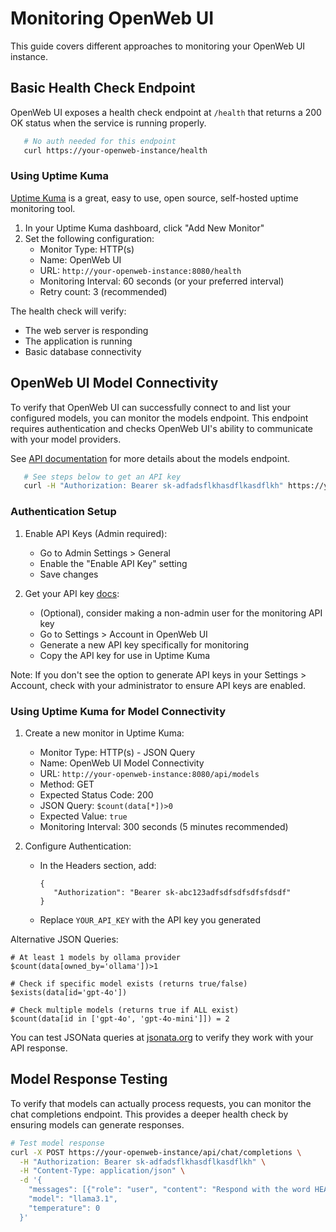 # Monitoring OpenWeb UI

This guide covers different approaches to monitoring your OpenWeb UI instance.

## Basic Health Check Endpoint

OpenWeb UI exposes a health check endpoint at `/health` that returns a 200 OK status when the service is running properly. 


```bash
   # No auth needed for this endpoint
   curl https://your-openweb-instance/health
```

### Using Uptime Kuma
[Uptime Kuma](https://github.com/louislam/uptime-kuma) is a great, easy to use, open source, self-hosted uptime monitoring tool. 

1. In your Uptime Kuma dashboard, click "Add New Monitor"
2. Set the following configuration:
   - Monitor Type: HTTP(s)
   - Name: OpenWeb UI
   - URL: `http://your-openweb-instance:8080/health`
   - Monitoring Interval: 60 seconds (or your preferred interval)
   - Retry count: 3 (recommended)

The health check will verify:
- The web server is responding
- The application is running
- Basic database connectivity

## OpenWeb UI Model Connectivity

To verify that OpenWeb UI can successfully connect to and list your configured models, you can monitor the models endpoint. This endpoint requires authentication and checks OpenWeb UI's ability to communicate with your model providers.

See [API documentation](https://docs.openwebui.com/getting-started/api-endpoints/#-retrieve-all-models) for more details about the models endpoint.


```bash
   # See steps below to get an API key
   curl -H "Authorization: Bearer sk-adfadsflkhasdflkasdflkh" https://your-openweb-instance/api/models
```

### Authentication Setup

1. Enable API Keys (Admin required):
   - Go to Admin Settings > General
   - Enable the "Enable API Key" setting
   - Save changes

2. Get your API key [docs](https://docs.openwebui.com/getting-started/api-endpoints):
   - (Optional), consider making a non-admin user for the monitoring API key
   - Go to Settings > Account in OpenWeb UI
   - Generate a new API key specifically for monitoring
   - Copy the API key for use in Uptime Kuma

Note: If you don't see the option to generate API keys in your Settings > Account, check with your administrator to ensure API keys are enabled.

### Using Uptime Kuma for Model Connectivity

1. Create a new monitor in Uptime Kuma:
   - Monitor Type: HTTP(s) - JSON Query
   - Name: OpenWeb UI Model Connectivity
   - URL: `http://your-openweb-instance:8080/api/models`
   - Method: GET
   - Expected Status Code: 200
   - JSON Query: `$count(data[*])>0`
   - Expected Value: `true`  
   - Monitoring Interval: 300 seconds (5 minutes recommended)

2. Configure Authentication:
   - In the Headers section, add:
     ```
     {
        "Authorization": "Bearer sk-abc123adfsdfsdfsdfsfdsdf"
     }
     ```
   - Replace `YOUR_API_KEY` with the API key you generated

Alternative JSON Queries:
```
# At least 1 models by ollama provider
$count(data[owned_by='ollama'])>1

# Check if specific model exists (returns true/false)
$exists(data[id='gpt-4o'])

# Check multiple models (returns true if ALL exist)
$count(data[id in ['gpt-4o', 'gpt-4o-mini']]) = 2
```

You can test JSONata queries at [jsonata.org](https://try.jsonata.org/) to verify they work with your API response.

## Model Response Testing

To verify that models can actually process requests, you can monitor the chat completions endpoint. This provides a deeper health check by ensuring models can generate responses.

```bash
# Test model response
curl -X POST https://your-openweb-instance/api/chat/completions \
  -H "Authorization: Bearer sk-adfadsflkhasdflkasdflkh" \
  -H "Content-Type: application/json" \
  -d '{
    "messages": [{"role": "user", "content": "Respond with the word HEALTHY"}],
    "model": "llama3.1",
    "temperature": 0
  }'
```
